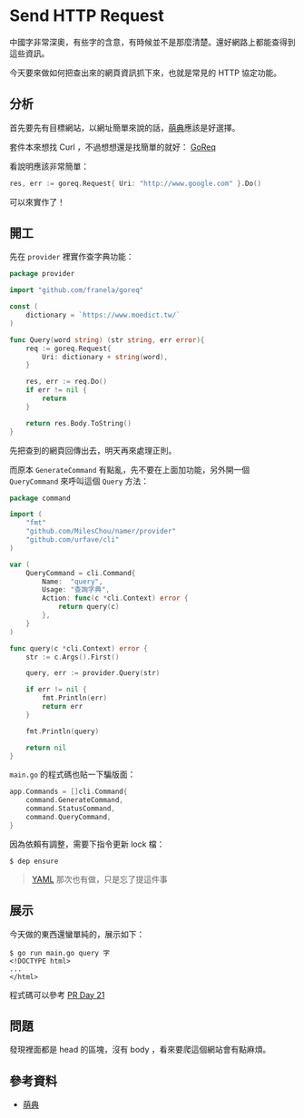 # Send HTTP Request

中國字非常深奧，有些字的含意，有時候並不是那麼清楚。還好網路上都能查得到這些資訊。

今天要來做如何把查出來的網頁資訊抓下來，也就是常見的 HTTP 協定功能。

## 分析

首先要先有目標網站，以網址簡單來說的話，[萌典][]應該是好選擇。

套件本來想找 Curl ，不過想想還是找簡單的就好： [GoReq](https://github.com/franela/goreq)

看說明應該非常簡單：

```go
res, err := goreq.Request{ Uri: "http://www.google.com" }.Do()
```

可以來實作了！

## 開工

先在 `provider` 裡實作查字典功能：

```go
package provider

import "github.com/franela/goreq"

const (
	dictionary = `https://www.moedict.tw/`
)

func Query(word string) (str string, err error){
	req := goreq.Request{
		Uri: dictionary + string(word),
	}

	res, err := req.Do()
	if err != nil {
		return
	}

	return res.Body.ToString()
}
```

先把查到的網頁回傳出去，明天再來處理正則。

而原本 `GenerateCommand` 有點亂，先不要在上面加功能，另外開一個 `QueryCommand` 來呼叫這個 `Query` 方法：

```go
package command

import (
	"fmt"
	"github.com/MilesChou/namer/provider"
	"github.com/urfave/cli"
)

var (
	QueryCommand = cli.Command{
		Name:  "query",
		Usage: "查詢字典",
		Action: func(c *cli.Context) error {
			return query(c)
		},
	}
)

func query(c *cli.Context) error {
	str := c.Args().First()

	query, err := provider.Query(str)

	if err != nil {
		fmt.Println(err)
		return err
	}

	fmt.Println(query)

	return nil
}
``` 

`main.go` 的程式碼也貼一下騙版面：

```go
app.Commands = []cli.Command{
    command.GenerateCommand,
    command.StatusCommand,
    command.QueryCommand,
}
```

因為依賴有調整，需要下指令更新 lock 檔：

```
$ dep ensure
```

> [YAML][Day 20] 那次也有做，只是忘了提這件事

## 展示

今天做的東西還蠻單純的，展示如下：

```
$ go run main.go query 字
<!DOCTYPE html>
...
</html>
```

程式碼可以參考 [PR Day 21](https://github.com/MilesChou/namer/pull/7)

## 問題

發現裡面都是 head 的區塊，沒有 body ，看來要爬這個網站會有點麻煩。

## 參考資料

* [萌典][]

[萌典]: https://www.moedict.tw
[Day 20]: day20.md
